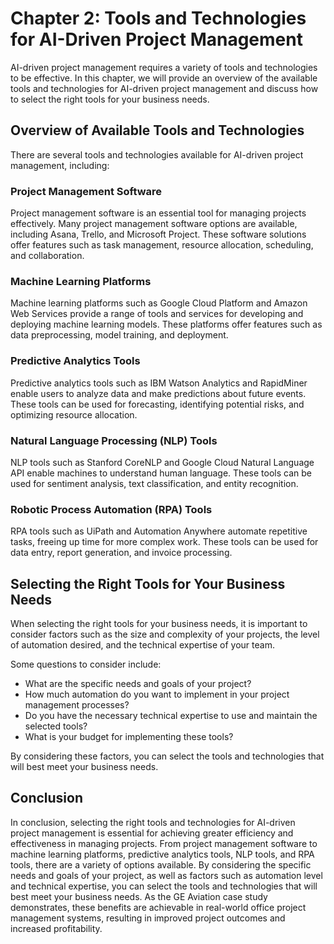 Chapter 2: Tools and Technologies for AI-Driven Project Management
==================================================================

AI-driven project management requires a variety of tools and technologies to be effective. In this chapter, we will provide an overview of the available tools and technologies for AI-driven project management and discuss how to select the right tools for your business needs.

Overview of Available Tools and Technologies
--------------------------------------------

There are several tools and technologies available for AI-driven project management, including:

### Project Management Software

Project management software is an essential tool for managing projects effectively. Many project management software options are available, including Asana, Trello, and Microsoft Project. These software solutions offer features such as task management, resource allocation, scheduling, and collaboration.

### Machine Learning Platforms

Machine learning platforms such as Google Cloud Platform and Amazon Web Services provide a range of tools and services for developing and deploying machine learning models. These platforms offer features such as data preprocessing, model training, and deployment.

### Predictive Analytics Tools

Predictive analytics tools such as IBM Watson Analytics and RapidMiner enable users to analyze data and make predictions about future events. These tools can be used for forecasting, identifying potential risks, and optimizing resource allocation.

### Natural Language Processing (NLP) Tools

NLP tools such as Stanford CoreNLP and Google Cloud Natural Language API enable machines to understand human language. These tools can be used for sentiment analysis, text classification, and entity recognition.

### Robotic Process Automation (RPA) Tools

RPA tools such as UiPath and Automation Anywhere automate repetitive tasks, freeing up time for more complex work. These tools can be used for data entry, report generation, and invoice processing.

Selecting the Right Tools for Your Business Needs
-------------------------------------------------

When selecting the right tools for your business needs, it is important to consider factors such as the size and complexity of your projects, the level of automation desired, and the technical expertise of your team.

Some questions to consider include:

* What are the specific needs and goals of your project?
* How much automation do you want to implement in your project management processes?
* Do you have the necessary technical expertise to use and maintain the selected tools?
* What is your budget for implementing these tools?

By considering these factors, you can select the tools and technologies that will best meet your business needs.

Conclusion
----------

In conclusion, selecting the right tools and technologies for AI-driven project management is essential for achieving greater efficiency and effectiveness in managing projects. From project management software to machine learning platforms, predictive analytics tools, NLP tools, and RPA tools, there are a variety of options available. By considering the specific needs and goals of your project, as well as factors such as automation level and technical expertise, you can select the tools and technologies that will best meet your business needs. As the GE Aviation case study demonstrates, these benefits are achievable in real-world office project management systems, resulting in improved project outcomes and increased profitability.
